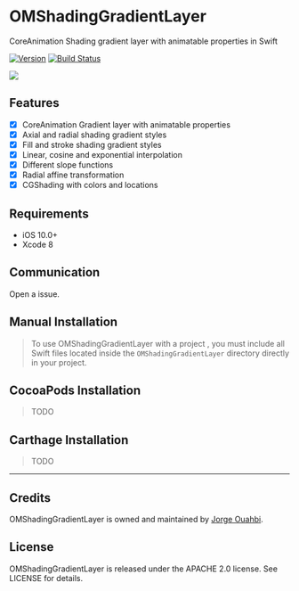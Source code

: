# OMShadingGradientLayer

CoreAnimation Shading gradient layer with animatable properties in Swift

[![Version](https://img.shields.io/cocoapods/v/OMShadingGradientLayer.svg?style=flat)](http://cocoadocs.org/docsets/OMShadingGradientLayer)
[![Build Status](https://travis-ci.org/jaouahbi/OMShadingGradientLayer.svg?branch=master)](https://travis-ci.org/jaouahbi/OMShadingGradientLayer)

![](https://github.com/jaouahbi/OMShadingGradientLayer/blob/master/gif/gif.gif)

## Features

- [x] CoreAnimation Gradient layer with animatable properties
- [x] Axial and radial shading gradient styles
- [x] Fill and stroke shading gradient styles
- [x] Linear, cosine and exponential interpolation
- [x] Different slope functions
- [x] Radial affine transformation
- [x] CGShading with colors and locations

## Requirements

- iOS 10.0+
- Xcode 8

## Communication

Open a issue.

## Manual Installation

> To use OMShadingGradientLayer with a project , you must include all Swift files located inside the `OMShadingGradientLayer` directory directly in your project.

## CocoaPods Installation

> TODO

## Carthage Installation

> TODO

* * *

## Credits

OMShadingGradientLayer is owned and maintained by [Jorge Ouahbi](https://github.com/JorgeOOMM).

## License

OMShadingGradientLayer is released under the APACHE 2.0 license. See LICENSE for details.
